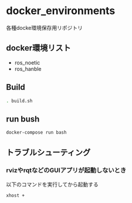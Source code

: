 # docker_environments
各種docke環境保存用リポジトリ
## docker環境リスト
- ros_noetic
- ros_hanble

## Build

```bash
. build.sh
```

## run bush

```bash
docker-compose run bash
```
## トラブルシューティング
### rvizやrqtなどのGUIアプリが起動しないとき
以下のコマンドを実行してから起動する

```
xhost +
```
